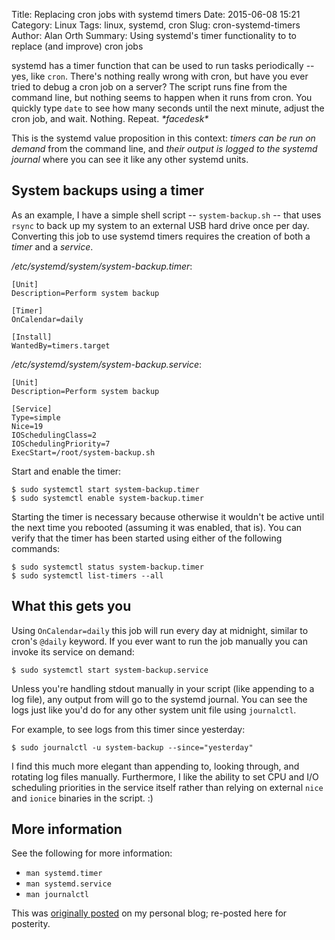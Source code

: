 Title: Replacing cron jobs with systemd timers
Date: 2015-06-08 15:21
Category: Linux
Tags: linux, systemd, cron
Slug: cron-systemd-timers
Author: Alan Orth
Summary: Using systemd's timer functionality to to replace (and improve) cron jobs

systemd has a timer function that can be used to run tasks periodically -- yes, like `cron`. There's nothing really wrong with cron, but have you ever tried to debug a cron job on a server? The script runs fine from the command line, but nothing seems to happen when it runs from cron. You quickly type `date` to see how many seconds until the next minute, adjust the cron job, and wait. Nothing. Repeat. _\*facedesk\*_

This is the systemd value proposition in this context: _timers can be run on demand_ from the command line, and _their output is logged to the systemd journal_ where you can see it like any other systemd units.

## System backups using a timer
As an example, I have a simple shell script -- `system-backup.sh` -- that uses `rsync` to back up my system to an external USB hard drive once per day. Converting this job to use systemd timers requires the creation of both a _timer_ and a _service_.

_/etc/systemd/system/system-backup.timer_:

```
[Unit]
Description=Perform system backup

[Timer]
OnCalendar=daily

[Install]
WantedBy=timers.target
```

_/etc/systemd/system/system-backup.service_:

```
[Unit]
Description=Perform system backup

[Service]
Type=simple
Nice=19
IOSchedulingClass=2
IOSchedulingPriority=7
ExecStart=/root/system-backup.sh
```

Start and enable the timer:

    $ sudo systemctl start system-backup.timer
    $ sudo systemctl enable system-backup.timer

Starting the timer is necessary because otherwise it wouldn't be active until the next time you rebooted (assuming it was enabled, that is). You can verify that the timer has been started using either of the following commands:

    $ sudo systemctl status system-backup.timer
    $ sudo systemctl list-timers --all

## What this gets you
Using `OnCalendar=daily` this job will run every day at midnight, similar to cron's `@daily` keyword. If you ever want to run the job manually you can invoke its service on demand:

    $ sudo systemctl start system-backup.service

Unless you're handling stdout manually in your script (like appending to a log file), any output from will go to the systemd journal. You can see the logs just like you'd do for any other system unit file using `journalctl`.

For example, to see logs from this timer since yesterday:

    $ sudo journalctl -u system-backup --since="yesterday"

I find this much more elegant than appending to, looking through, and rotating log files manually. Furthermore, I like the ability to set CPU and I/O scheduling priorities in the service itself rather than relying on external `nice` and `ionice` binaries in the script. :)

## More information
See the following for more information:

- `man systemd.timer`
- `man systemd.service`
- `man journalctl`

This was [originally posted](https://mjanja.ch/2015/06/replacing-cron-jobs-with-systemd-timers/) on my personal blog; re-posted here for posterity.
